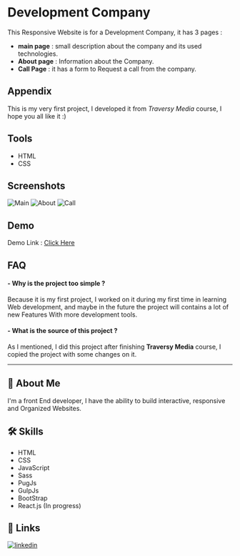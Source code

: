 
# Development Company

This Responsive Website is for a Development Company, it has 3 pages :

- **main page** : small description about the company and its used technologies.
- **About page** : Information about the Company.
- **Call Page** : it has a form to Request a call from the company.


## Appendix

This is my very first project, I developed it from *Traversy Media* course, I hope you all like it :)


## Tools

- HTML
- CSS
## Screenshots

![Main](https://github.com/AbdulrahmanIsmael/Development-Company/blob/main/screenshots/1.png)
![About](https://github.com/AbdulrahmanIsmael/Development-Company/blob/main/screenshots/2.png)
![Call](https://github.com/AbdulrahmanIsmael/Development-Company/blob/main/screenshots/3.png)


## Demo

Demo Link : [Click Here](https://web-development-zcompany.vercel.app)


## FAQ

#### - **Why is the project too simple ?**
Because it is my first project, I worked on it during my first time in learning Web development, and maybe in the future the project will contains a lot of new Features With more development tools.

#### - **What is the source of this project ?**
As I mentioned, I did this project after finishing **Traversy Media** course, I copied the project with some changes on it.

<hr/>

## 🚀 About Me
I'm a front End developer, I have the ability to build interactive, responsive and Organized Websites.


## 🛠 Skills
- HTML
- CSS
- JavaScript
- Sass
- PugJs
- GulpJs
- BootStrap
- React.js (In progress)


## 🔗 Links
[![linkedin](https://img.shields.io/badge/linkedin-0A66C2?style=for-the-badge&logo=linkedin&logoColor=white)](https://www.linkedin.com/in/abdulrahman-mohammed22/)

